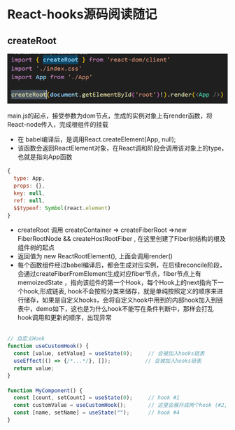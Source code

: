 # React-hooks源码阅读随记

## createRoot

![alt text](image.png)

main.js的起点，接受参数为dom节点，生成的实例对象上有render函数，将React-node传入，完成根组件的挂载

- <App  /> 在 babel编译后，是调用React.createElement(App, null);
- 该函数会返回ReactElement对象，在React调和阶段会调用该对象上的type，也就是指向App函数

```js
{
  type: App,
  props: {},
  key: null,
  ref: null,
  $$typeof: Symbol(react.element)
}

```

- createRoot 调用 createContainer => createFiberRoot =>new FiberRootNode && createHostRootFiber , 在这里创建了Fiber树结构的根及组件树的起点
- 返回值为 new ReactRootElement(), 上面会调用render()
- 每个函数组件经过babel编译后，都会生成对应实例，在后续reconcile阶段，会通过createFiberFromElement生成对应fiber节点，fiber节点上有memoizedState ，指向该组件的第一个Hook，每个Hook上的next指向下一个hook,形成链表, hook不会按照分类来储存，就是单纯按照定义的顺序来进行储存，如果是自定义hooks，会将自定义hook中用到的内部hook加入到链表中，demo如下，这也是为什么hook不能写在条件判断中，那样会打乱hook调用和更新的顺序，出现异常

```js

// 自定义Hook
function useCustomHook() {
  const [value, setValue] = useState(0);     // 会被加入hooks链表
  useEffect(() => {/*...*/}, []);           // 会被加入hooks链表
  return value;
}

function MyComponent() {
  const [count, setCount] = useState(0);     // hook #1
  const customValue = useCustomHook();       // 这里会展开成两个hook (#2, #3)
  const [name, setName] = useState("");      // hook #4
}

```